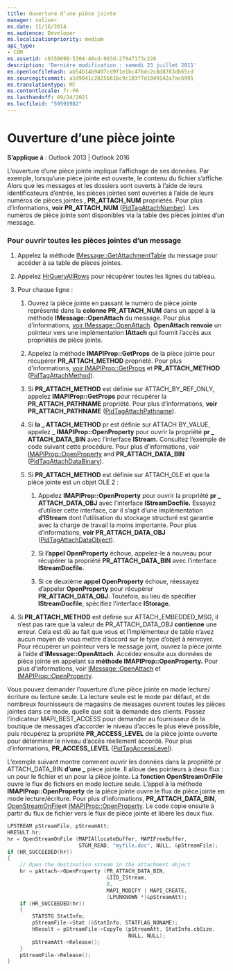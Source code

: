 ```yaml
---
title: Ouverture d’une pièce jointe
manager: soliver
ms.date: 11/16/2014
ms.audience: Developer
ms.localizationpriority: medium
api_type:
- COM
ms.assetid: c0350698-5304-40cd-903d-279471f3c226
description: 'Derniére modification : samedi 23 juillet 2011'
ms.openlocfilehash: ab54b14b9497cd9f1e1bc47bdc2c8d8783db65cd
ms.sourcegitcommit: a1d9041c20256616c9c183f7d1049142a7ac6991
ms.translationtype: MT
ms.contentlocale: fr-FR
ms.lasthandoff: 09/24/2021
ms.locfileid: "59591982"
---
```

# <a name="opening-an-attachment"></a>Ouverture d’une pièce jointe

**S’applique à** : Outlook 2013 | Outlook 2016 
  
L’ouverture d’une pièce jointe implique l’affichage de ses données. Par exemple, lorsqu’une pièce jointe est ouverte, le contenu du fichier s’affiche. Alors que les messages et les dossiers sont ouverts à l’aide de leurs identificateurs d’entrée, les pièces jointes sont ouvertes à l’aide de leurs numéros de pièces jointes **, PR_ATTACH_NUM** propriétés. Pour plus d’informations, **voir PR_ATTACH_NUM** ([PidTagAttachNumber](pidtagattachnumber-canonical-property.md)). Les numéros de pièce jointe sont disponibles via la table des pièces jointes d’un message.
  
### <a name="to-open-all-attachments-in-a-message"></a>Pour ouvrir toutes les pièces jointes d’un message
  
1. Appelez la méthode [IMessage::GetAttachmentTable](imessage-getattachmenttable.md) du message pour accéder à sa table de pièces jointes. 
    
2. Appelez [HrQueryAllRows](hrqueryallrows.md) pour récupérer toutes les lignes du tableau. 
    
3. Pour chaque ligne : 
    
    1. Ouvrez la pièce jointe en passant le numéro de pièce jointe représenté dans la **colonne PR_ATTACH_NUM** dans un appel à la méthode **IMessage::OpenAttach** du message. Pour plus d’informations, [voir IMessage::OpenAttach](imessage-openattach.md). **OpenAttach renvoie** un pointeur vers une implémentation **IAttach** qui fournit l’accès aux propriétés de pièce jointe. 
        
    2. Appelez la méthode **IMAPIProp::GetProps** de la pièce jointe pour récupérer **PR_ATTACH_METHOD** propriété. Pour plus d’informations, [voir IMAPIProp::GetProps](imapiprop-getprops.md) et **PR_ATTACH_METHOD** ([PidTagAttachMethod](pidtagattachmethod-canonical-property.md)).
        
    3. Si **PR_ATTACH_METHOD** est définie sur ATTACH_BY_REF_ONLY, appelez **IMAPIProp::GetProps** pour récupérer la **PR_ATTACH_PATHNAME** propriété. Pour plus d’informations, **voir PR_ATTACH_PATHNAME** ([PidTagAttachPathname](pidtagattachpathname-canonical-property.md)).
        
    4. Si **la \_ ATTACH_METHOD** pr est définie sur ATTACH BY_VALUE, appelez \_ **IMAPIProp::OpenProperty** pour ouvrir la propriété **pr \_ ATTACH_DATA_BIN** avec l’interface **IStream.** Consultez l’exemple de code suivant cette procédure. Pour plus d’informations, voir [IMAPIProp::OpenProperty](imapiprop-openproperty.md) and **PR_ATTACH_DATA_BIN** ([PidTagAttachDataBinary](pidtagattachdatabinary-canonical-property.md)).
        
    5. Si **PR_ATTACH_METHOD** est définie sur ATTACH_OLE et que la pièce jointe est un objet OLE 2 : 
        
        1. Appelez **IMAPIProp::OpenProperty** pour ouvrir la propriété **pr \_ ATTACH_DATA_OBJ** avec l’interface **IStreamDocfile.** Essayez d’utiliser cette interface, car il s’agit d’une implémentation **d’IStream** dont l’utilisation du stockage structuré est garantie avec la charge de travail la moins importante. Pour plus d’informations, **voir PR_ATTACH_DATA_OBJ** ([PidTagAttachDataObject](pidtagattachdataobject-canonical-property.md)).
            
        2. Si **l’appel OpenProperty** échoue, appelez-le à nouveau pour récupérer la propriété **PR_ATTACH_DATA_BIN** avec l’interface **IStreamDocfile.** 
            
        3. Si ce deuxième **appel OpenProperty** échoue, réessayez d’appeler **OpenProperty** pour récupérer **PR_ATTACH_DATA_OBJ**. Toutefois, au lieu de spécifier **IStreamDocfile**, spécifiez l’interface **IStorage.** 
    
4. Si **PR_ATTACH_METHOD** est définie sur ATTACH_EMBEDDED_MSG, il n’est pas rare que la valeur de PR_ATTACH_DATA_OBJ **contienne** une erreur. Cela est dû au fait que vous et l’implémenteur de table n’avez aucun moyen de vous mettre d’accord sur le type d’objet à renvoyer. Pour récupérer un pointeur vers le message joint, ouvrez la pièce jointe à l’aide **d’IMessage::OpenAttach**. Accédez ensuite aux données de pièce jointe en appelant sa **méthode IMAPIProp::OpenProperty.** Pour plus d’informations, voir [IMessage::OpenAttach](imessage-openattach.md) et [IMAPIProp::OpenProperty](imapiprop-openproperty.md).
    
Vous pouvez demander l’ouverture d’une pièce jointe en mode lecture/écriture ou lecture seule. La lecture seule est le mode par défaut, et de nombreux fournisseurs de magasins de messages ouvrent toutes les pièces jointes dans ce mode, quelle que soit la demande des clients. Passez l’indicateur MAPI_BEST_ACCESS pour demander au fournisseur de la boutique de messages d’accorder le niveau d’accès le plus élevé possible, puis récupérez la propriété **PR_ACCESS_LEVEL** de la pièce jointe ouverte pour déterminer le niveau d’accès réellement accordé. Pour plus d’informations, **PR_ACCESS_LEVEL** ([PidTagAccessLevel](pidtagaccesslevel-canonical-property.md)).
  
L’exemple suivant montre comment ouvrir les données dans la propriété pr ATTACH_DATA_BIN **d’une \_** pièce jointe. Il alloue des pointeurs à deux flux : un pour le fichier et un pour la pièce jointe. La **fonction OpenStreamOnFile** ouvre le flux de fichiers en mode lecture seule. L’appel à la méthode **IMAPIProp::OpenProperty** de la pièce jointe ouvre le flux de pièce jointe en mode lecture/écriture. Pour plus d’informations, **PR_ATTACH_DATA_BIN**, [OpenStreamOnFile](openstreamonfile.md)et [IMAPIProp::OpenProperty](imapiprop-openproperty.md). Le code copie ensuite à partir du flux de fichier vers le flux de pièce jointe et libère les deux flux.
  
```cpp
LPSTREAM pStreamFile, pStreamAtt;
HRESULT hr;
hr = OpenStreamOnFile (MAPIAllocateBuffer, MAPIFreeBuffer,
                       STGM_READ, "myfile.doc", NULL, &pStreamFile);
if (HR_SUCCEEDED(hr))
{
    // Open the destination stream in the attachment object
    hr = pAttach->OpenProperty (PR_ATTACH_DATA_BIN,
                                &IID_IStream,
                                0,
                                MAPI_MODIFY | MAPI_CREATE,
                                (LPUNKNOWN *)&pStreamAtt);
    if (HR_SUCCEEDED(hr))
    {
        STATSTG StatInfo;
        pStreamFile->Stat (&StatInfo, STATFLAG_NONAME);
        hResult = pStreamFile->CopyTo (pStreamAtt, StatInfo.cbSize,
                                       NULL, NULL);
        pStreamAtt->Release();
    }
    pStreamFile->Release();
}
```


